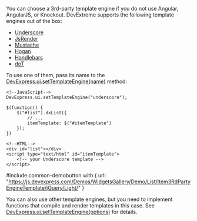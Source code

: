 You can choose a 3rd-party template engine if you do not use Angular, AngularJS, or Knockout. DevExtreme supports the following template engines out of the box:

- [Underscore](https://underscorejs.org)
- [JsRender](https://github.com/BorisMoore/jsrender)
- [Mustache](https://mustache.github.io)
- [Hogan](https://twitter.github.io/hogan.js)
- [Handlebars](https://handlebarsjs.com)
- [doT](https://olado.github.io/doT/index.html)

To use one of them, pass its name to the [DevExpress.ui.setTemplateEngine(name)](/api-reference/50%20Common/utils/ui/setTemplateEngine(name).md '/Documentation/ApiReference/Common/Utils/ui/#setTemplateEnginename') method:

    <!--JavaScript-->
    DevExpress.ui.setTemplateEngine("underscore");

    $(function() {
        $("#list").dxList({
            // ...
            itemTemplate: $("#itemTemplate")
        });
    })

    <!--HTML-->
    <div id="list"></div>
    <script type="text/html" id="itemTemplate">
        <!-- your Underscore template -->
    </script>

#include common-demobutton with {
    url: "https://js.devexpress.com/Demos/WidgetsGallery/Demo/List/Item3RdPartyEngineTemplate/jQuery/Light/"
}

You can also use other template engines, but you need to implement functions that compile and render templates in this case. See [DevExpress.ui.setTemplateEngine(options)](/api-reference/50%20Common/utils/ui/setTemplateEngine(options).md '/Documentation/ApiReference/Common/Utils/ui/#setTemplateEngineoptions') for details.
